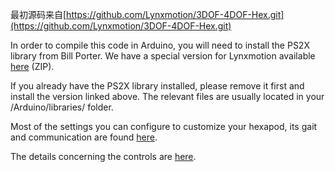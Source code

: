 最初源码来自[https://github.com/Lynxmotion/3DOF-4DOF-Hex.git](https://github.com/Lynxmotion/3DOF-4DOF-Hex.git)

In order to compile this code in Arduino, you will need to install the PS2X library from Bill Porter. We have a special version for Lynxmotion available [here](https://github.com/Lynxmotion/Arduino-PS2X/raw/master/PS2X_lib.zip) (ZIP).

If you already have the PS2X library installed, please remove it first and install the version linked above.
The relevant files are usually located in your /Arduino/libraries/ folder.

Most of the settings you can configure to customize your hexapod, its gait and communication are found [here](https://github.com/Lynxmotion/3DOF-4DOF-Hex/blob/master/BotBoarduino/3%20DoF%20Ready/BotBoarduino_CH3R_PS2/Hex_Cfg.h).

The details concerning the controls are [here](https://github.com/Lynxmotion/3DOF-4DOF-Hex/blob/master/BotBoarduino/3%20DoF%20Ready/BotBoarduino_CH3R_PS2/PS2_controller.cpp).
